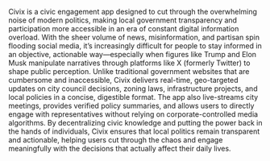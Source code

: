 Civix is a civic engagement app designed to cut through the overwhelming noise of modern politics, making local government transparency and participation more accessible in an era of constant digital information overload. With the sheer volume of news, misinformation, and partisan spin flooding social media, it’s increasingly difficult for people to stay informed in an objective, actionable way—especially when figures like Trump and Elon Musk manipulate narratives through platforms like X (formerly Twitter) to shape public perception. Unlike traditional government websites that are cumbersome and inaccessible, Civix delivers real-time, geo-targeted updates on city council decisions, zoning laws, infrastructure projects, and local policies in a concise, digestible format. The app also live-streams city meetings, provides verified policy summaries, and allows users to directly engage with representatives without relying on corporate-controlled media algorithms. By decentralizing civic knowledge and putting the power back in the hands of individuals, Civix ensures that local politics remain transparent and actionable, helping users cut through the chaos and engage meaningfully with the decisions that actually affect their daily lives.
